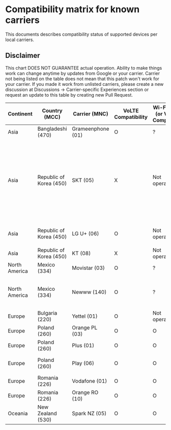 # Compatibility matrix for known carriers

This documents describes compatibility status of supported devices per local carriers.

## Disclaimer

This chart DOES NOT GUARANTEE actual operation. Ability to make things work can change anytime by updates from Google or your carrier.
Carrier not being listed on the table does not mean that this patch won't work for your carrier. If you made it work from unlisted carriers, please create a new discussion at Discussions -> Carrier-specific Experiences section or request an update to this table by creating new Pull Request.

| Continent     | Country (MCC)           | Carrier (MNC)     | VoLTE Compatibility | Wi-Fi Calling (or VoWiFi) Compatibility | Notes                                                                                                                                        |
| ------------- | ----------------------- | ----------------- | ------------------- | --------------------------------------- |----------------------------------------------------------------------------------------------------------------------------------------------|
| Asia          | Bangladeshi (470)       | Grameenphone (01) | O                   | ?                                       | [Reference](https://github.com/kyujin-cho/pixel-volte-patch/discussions/1#discussioncomment-4940003)                                         |
| Asia          | Republic of Korea (450) | SKT (05)          | X                   | Not operational                         | OMD Registration with `OMD 기타LTE핸드셋_VOLTE` or `OMD Default5G` Code, IMS might be Enabled, but could be Unstable                              |
| Asia          | Republic of Korea (450) | LG U+ (06)        | O                   | Not operational                         | OMD 등록을 해제하여야 작동                                                                                                                             |
| Asia          | Republic of Korea (450) | KT (08)           | X                   | Not operational                         |                                                                                                                                              |
| North America | Mexico (334)            | Movistar (03)     | O                   | ?                                       | [Reference](https://github.com/kyujin-cho/pixel-volte-patch/discussions/1#discussioncomment-5014817)                                         |
| North America | Mexico (334)            | Newww (140)       | O                   | ?                                       | Need to register device to the carrier. [Reference](https://github.com/kyujin-cho/pixel-volte-patch/discussions/1#discussioncomment-4988569) |
| Europe        | Bulgaria (220)          | Yettel (01)       | O                   | Not operational                         | [Reference](https://github.com/kyujin-cho/pixel-volte-patch/discussions/1#discussioncomment-5012767)                                         |
| Europe        | Poland (260)            | Orange PL (03)    | O                   | O                                       | [Reference](https://github.com/kyujin-cho/pixel-volte-patch/issues/17)                                                                       |
| Europe        | Poland (260)            | Plus (01)         | O                   | O                                       | [Reference](https://github.com/kyujin-cho/pixel-volte-patch/issues/17)                                                                       |
| Europe        | Poland (260)            | Play (06)         | O                   | O                                       | Need to set APN as `ims`. [Reference](https://github.com/kyujin-cho/pixel-volte-patch/issues/17)                                             |
| Europe        | Romania (226)           | Vodafone (01)     | O                   | O                                       | [Reference](https://github.com/kyujin-cho/pixel-volte-patch/discussions/6)                                                                   |
| Europe        | Romania (226)           | Orange RO (10)    | O                   | O                                       | [Reference](https://github.com/kyujin-cho/pixel-volte-patch/discussions/6)                                                                   |
| Oceania          | New Zealand (530)       | Spark NZ (05) | O                   | O                                       | [Reference](https://github.com/kyujin-cho/pixel-volte-patch/discussions/1#discussioncomment-4940003)                                         